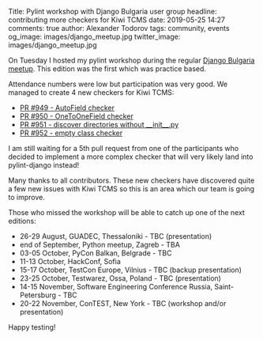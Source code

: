 Title: Pylint workshop with Django Bulgaria user group
headline: contributing more checkers for Kiwi TCMS
date: 2019-05-25 14:27
comments: true
author: Alexander Todorov
tags: community, events
og_image: images/django_meetup.jpg
twitter_image: images/django_meetup.jpg

On Tuesday I hosted my pylint workshop during the regular
[Django Bulgaria meetup](https://www.facebook.com/events/295673718035353/).
This edition was the first which was practice based.

Attendance numbers were low but participation was very good. We managed to
create 4 new checkers for Kiwi TCMS:

- [PR #949 - AutoField checker](https://github.com/kiwitcms/Kiwi/pull/949)
- [PR #950 - OneToOneField checker](https://github.com/kiwitcms/Kiwi/pull/950)
- [PR #951 - discover directories without \_\_init\_\_.py](https://github.com/kiwitcms/Kiwi/pull/951)
- [PR #952 - empty class checker](https://github.com/kiwitcms/Kiwi/pull/952)

I am still waiting for a 5th pull request from one of the participants who
decided to implement a more complex checker that will very likely land into
pylint-django instead!

Many thanks to all contributors. These new checkers have discovered quite a
few new issues with Kiwi TCMS so this is an area which our team is going to improve.

Those who missed the workshop will be able to catch up one of the next editions:

- 26-29 August, GUADEC, Thessaloniki - TBC (presentation)
- end of September, Python meetup, Zagreb - TBA
- 03-05 October, PyCon Balkan, Belgrade - TBC
- 11-13 October, HackConf, Sofia
- 15-17 October, TestCon Europe, Vilnius - TBC (backup presentation)
- 23-25 October, Testwarez, Ossa, Poland - TBC (presentation)
- 14-15 November, Software Engineering Conference Russia, Saint-Petersburg - TBC
- 20-22 November, ConTEST, New York - TBC (workshop and/or presentation)


Happy testing!
